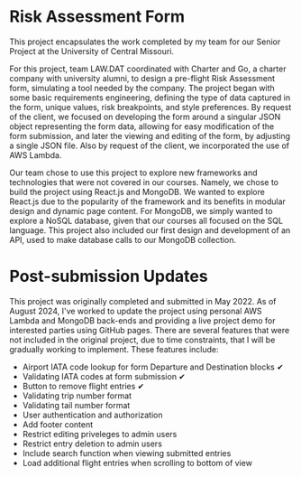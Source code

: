 # Risk Assessment Form

This project encapsulates the work completed by my team for our Senior Project at the University of Central Missouri.

For this project, team LAW.DAT coordinated with Charter and Go, a charter company with university alumni, to design a pre-flight Risk Assessment form, simulating a tool needed by the company. The project began with some basic requirements engineering, defining the type of data captured in the form, unique values, risk breakpoints, and style preferences. By request of the client, we focused on developing the form around a singular JSON object representing the form data, allowing for easy modification of the form submission, and later the viewing and editing of the form, by adjusting a single JSON file. Also by request of the client, we incorporated the use of AWS Lambda.

Our team chose to use this project to explore new frameworks and technologies that were not covered in our courses. Namely, we chose to build the project using React.js and MongoDB. We wanted to explore React.js due to the popularity of the framework and its benefits in modular design and dynamic page content. For MongoDB, we simply wanted to explore a NoSQL database, given that our courses all focused on the SQL language. This project also included our first design and development of an API, used to make database calls to our MongoDB collection.

# Post-submission Updates

This project was originally completed and submitted in May 2022. As of August 2024, I've worked to update the project using personal AWS Lambda and MongoDB back-ends and providing a live project demo for interested parties using GitHub pages. There are several features that were not included in the original project, due to time constraints, that I will be gradually working to implement. These features include:

* Airport IATA code lookup for form Departure and Destination blocks ✔
* Validating IATA codes at form submission ✔
* Button to remove flight entries ✔
* Validating trip number format 
* Validating tail number format 
* User authentication and authorization
* Add footer content
* Restrict editing priveleges to admin users
* Restrict entry deletion to admin users
* Include search function when viewing submitted entries
* Load additional flight entries when scrolling to bottom of view
